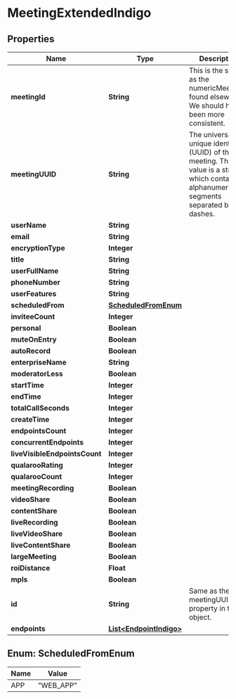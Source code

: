 
# MeetingExtendedIndigo

## Properties
Name | Type | Description | Notes
------------ | ------------- | ------------- | -------------
**meetingId** | **String** | This is the same as the numericMeetingId found elsewhere. We should have been more consistent. |  [optional]
**meetingUUID** | **String** | The universally unique identifier (UUID) of the meeting. This value is a string which contains 6 alphanumeric segments separated by dashes. |  [optional]
**userName** | **String** |  |  [optional]
**email** | **String** |  |  [optional]
**encryptionType** | **Integer** |  |  [optional]
**title** | **String** |  |  [optional]
**userFullName** | **String** |  |  [optional]
**phoneNumber** | **String** |  |  [optional]
**userFeatures** | **String** |  |  [optional]
**scheduledFrom** | [**ScheduledFromEnum**](#ScheduledFromEnum) |  |  [optional]
**inviteeCount** | **Integer** |  |  [optional]
**personal** | **Boolean** |  |  [optional]
**muteOnEntry** | **Boolean** |  |  [optional]
**autoRecord** | **Boolean** |  |  [optional]
**enterpriseName** | **String** |  |  [optional]
**moderatorLess** | **Boolean** |  |  [optional]
**startTime** | **Integer** |  |  [optional]
**endTime** | **Integer** |  |  [optional]
**totalCallSeconds** | **Integer** |  |  [optional]
**createTime** | **Integer** |  |  [optional]
**endpointsCount** | **Integer** |  |  [optional]
**concurrentEndpoints** | **Integer** |  |  [optional]
**liveVisibleEndpointsCount** | **Integer** |  |  [optional]
**qualarooRating** | **Integer** |  |  [optional]
**qualarooCount** | **Integer** |  |  [optional]
**meetingRecording** | **Boolean** |  |  [optional]
**videoShare** | **Boolean** |  |  [optional]
**contentShare** | **Boolean** |  |  [optional]
**liveRecording** | **Boolean** |  |  [optional]
**liveVideoShare** | **Boolean** |  |  [optional]
**liveContentShare** | **Boolean** |  |  [optional]
**largeMeeting** | **Boolean** |  |  [optional]
**roiDistance** | **Float** |  |  [optional]
**mpls** | **Boolean** |  |  [optional]
**id** | **String** | Same as the meetingUUID property in this object. |  [optional]
**endpoints** | [**List&lt;EndpointIndigo&gt;**](EndpointIndigo.md) |  |  [optional]


<a name="ScheduledFromEnum"></a>
## Enum: ScheduledFromEnum
Name | Value
---- | -----
APP | &quot;WEB_APP&quot;



